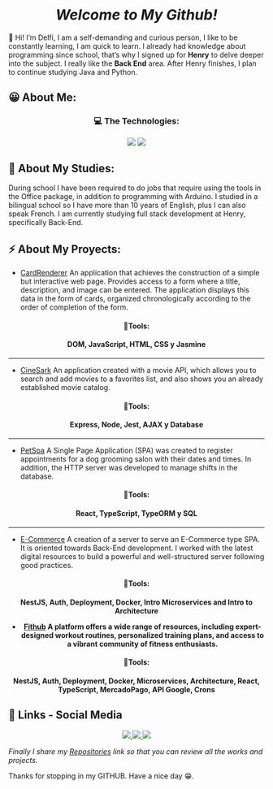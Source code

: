 <!DOCTYPE html>
<html>

<body class="stackedit">
  <div class="stackedit__html"><h1 align="center" tabindex="-1" dir="auto" id="welcome-to-my-github"><em>Welcome to My Github!</em></h1>
<p>👋 Hi! I’m Delfi,  I am a self-demanding and curious person, I like to be constantly learning, I am quick to learn. I already had knowledge about programming since school, that’s why I signed up for <strong>Henry</strong> to delve deeper into the subject. I really like the <strong>Back End</strong> area. After Henry finishes, I plan to continue studying Java and Python.</p>
<h2 id="😀-about-me">😀 About Me:</h2>
 <h3 align="center" tabindex="-1" class="heading-element" dir="auto">💻 The Technologies: </h3>
    <div align="center">
    <img src="https://skillicons.dev/icons?i=react,bootstrap,docker,html,css,vscode,github,postgresql,git,mysql,nextjs" />
    <img src="https://skillicons.dev/icons?i=nodejs,jest,javascript,typescript,express,mongodb" /><br>
</div>
<h2 id="📄-about-my-studies">📄 About My Studies:</h2>
<p>During school I have been required to do jobs that require using the tools in the Office package, in addition to programming with Arduino. I studied in a bilingual school so I have more than 10 years of English, plus I can also speak French. I am currently studying full stack development at Henry, specifically Back-End.</p>
<h2 id="⚡-about-my-proyects">⚡ About My Proyects:</h2>
<ul>
<li><a href="https://github.com/DelfinaSarkis/CardRenderer">CardRenderer</a> An application that achieves the construction of a simple but interactive web page. Provides access to a form where a title, description, and image can be entered. The application displays this data in the form of cards, organized chronologically according to the order of completion of the form.</li>
</ul>
<h4 align="center" tabindex="-1" class="heading-element" dir="auto">🔨Tools: 
</h4><h4 align="center"> DOM, JavaScript, HTML, CSS y Jasmine 
</h4><hr>
<ul>
<li><a href="https://github.com/DelfinaSarkis/CineSark">CineSark</a> An application created with a movie API, which allows you to search and add movies to a favorites list, and also shows you an already established movie catalog.</li>
</ul>
<h4 align="center" tabindex="-1" class="heading-element" dir="auto">🔨Tools: 
</h4><h4 align="center"> Express, Node, Jest, AJAX y Database 
</h4><hr>
<ul>
<li><a href="https://github.com/DelfinaSarkis/PetSpa">PetSpa</a> A Single Page Application (SPA) was created to register appointments for a dog grooming salon with their dates and times. In addition, the HTTP server was developed to manage shifts in the database.</li>
</ul>
<h4 align="center" tabindex="-1" class="heading-element" dir="auto">🔨Tools: 
</h4><h4 align="center"> React, TypeScript, TypeORM y SQL 
</h4><hr>
<ul>
<li><a href="https://github.com/DelfinaSarkis/E-Commerce">E-Commerce</a> A creation of a server to serve an E-Commerce type SPA. It is oriented towards Back-End development. I worked with the latest digital resources to build a powerful and well-structured server following good practices.</li>
</ul>
<h4 align="center" tabindex="-1" class="heading-element" dir="auto">🔨Tools: 
</h4><h4 align="center"> NestJS, Auth, Deployment, Docker, Intro Microservices and Intro to Architecture 
<ul>
<li><a href="https://github.com/DelfinaSarkis/FitHub">Fithub</a> A platform offers a wide range of resources, including expert-designed workout routines, personalized training plans, and access to a vibrant community of fitness enthusiasts.</li>
</ul>
<h4 align="center" tabindex="-1" class="heading-element" dir="auto">🔨Tools: 
</h4><h4 align="center"> NestJS, Auth, Deployment, Docker, Microservices, Architecture, React, TypeScript, MercadoPago, API Google, Crons
<h2 id="📱--links---social-media">📱  Links - Social Media</h2>
  <div align="center"> 
  <a href="https://www.linkedin.com/in/delfina-sarkis-496152324/" target="_blank">
    <img src="https://img.shields.io/badge/LinkedIn-0077B5?style=for-the-badge&logo=linkedin&logoColor=white" target="_blank" />
  </a>  
  <a href="mailto:delfysark17@gmail.com">
    <img src="https://img.shields.io/badge/Gmail-333333?style=for-the-badge&logo=gmail&logoColor=red" />
  </a>
  <a href="mailto:delfinasarkis@outlook.com"">
     <img src="https://img.shields.io/badge/outlook-blue?style=for-the-badge&logo=%3Csvg%20role%3D%22img%22%20viewBox%3D%220%200%2024%2024%22%20xmlns%3D%22http%3A%2F%2Fwww.w3.org%2F2000%2Fsvg%22%3E%3Ctitle%3EMail.Ru%3C%2Ftitle%3E%3Cpath%20d%3D%22M15.61%2012c0%201.99-1.62%203.61-3.61%203.61-1.99%200-3.61-1.62-3.61-3.61%200-1.99%201.62-3.61%203.61-3.61%201.99%200%203.61%201.62%203.61%203.61M12%200C5.383%200%200%205.383%200%2012s5.383%2012%2012%2012c2.424%200%204.761-.722%206.76-2.087l.034-.024-1.617-1.879-.027.017A9.494%209.494%200%200%201%2012%2021.54c-5.26%200-9.54-4.28-9.54-9.54%200-5.26%204.28-9.54%209.54-9.54%205.26%200%209.54%204.28%209.54%209.54a9.63%209.63%200%200%201-.225%202.05c-.301%201.239-1.169%201.618-1.82%201.568-.654-.053-1.42-.52-1.426-1.661V12A6.076%206.076%200%200%200%2012%205.93%206.076%206.076%200%200%200%205.93%2012%206.076%206.076%200%200%200%2012%2018.07a6.02%206.02%200%200%200%204.3-1.792%203.9%203.9%200%200%200%203.32%201.805c.874%200%201.74-.292%202.437-.821.719-.547%201.256-1.336%201.553-2.285.047-.154.135-.504.135-.507l.002-.013c.175-.76.253-1.52.253-2.457%200-6.617-5.383-12-12-12%22%2F%3E%3C%2Fsvg%3E" /> <!-- sqlite, safari, google-chrome are other good icon options -->
  </a>
</div>
  
<p><em>Finally I share my  <a href="https://github.com/DelfinaSarkis?tab=repositories">Repositories</a>  link so that you can review all the works and projects.</em></p>
<p>Thanks for stopping in my GITHUB. Have a nice day 😁.</p>
</div>
</body>

</html>


